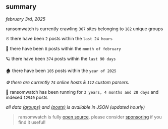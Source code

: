 
## summary
_february 3rd, 2025_

ransomwatch is currently crawling `367` sites belonging to `182` unique groups

⏲ there have been `2` posts within the `last 24 hours`

🦈 there have been `8` posts within the `month of february`

🪐 there have been `374` posts within the `last 90 days`

🏚 there have been `105` posts within the `year of 2025`

_⚙️ there are currently `74` online hosts & `112` custom parsers._

🦕 ransomwatch has been running for `3 years, 4 months and 28 days` and indexed `12940` posts

_all data  [(groups)](http://ransomwhat.telemetry.ltd/groups) and [(posts)](http://ransomwhat.telemetry.ltd/posts) is available in JSON (updated hourly)_

> ransomwatch is fully [open source](https://github.com/joshhighet/ransomwatch#ransomwatch--). please consider [sponsoring](https://github.com/sponsors/joshhighet) if you find it useful!
